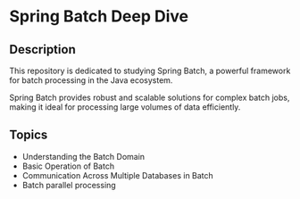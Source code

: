 # Spring Batch Deep Dive

## Description

This repository is dedicated to studying Spring Batch, a powerful framework for batch processing in the Java ecosystem. 

Spring Batch provides robust and scalable solutions for complex batch jobs, making it ideal for processing large volumes of data efficiently.

## Topics

- Understanding the Batch Domain
- Basic Operation of Batch
- Communication Across Multiple Databases in Batch
- Batch parallel processing
  

